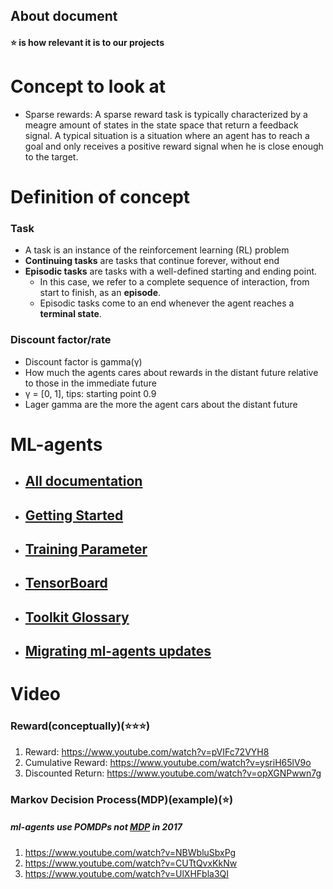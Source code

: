 ## About document
#### ⭐ is how relevant it is to our projects

# Concept to look at
 - Sparse rewards: A sparse reward task is typically characterized by a meagre amount of states in the state space that return a feedback signal. A typical situation is a situation where an agent has to reach a goal and only receives a positive reward signal when he is close enough to the target.


# Definition of concept
### Task
- A task is an instance of the reinforcement learning (RL) problem
- **Continuing tasks** are tasks that continue forever, without end
- **Episodic tasks** are tasks with a well-defined starting and ending point.
  - In this case, we refer to a complete sequence of interaction, from start to finish, as an **episode**.
  - Episodic tasks come to an end whenever the agent reaches a **terminal state**.

### Discount factor/rate
- Discount factor is gamma(γ)
- How much the agents cares about rewards in the distant future relative to those in the immediate future
- γ =  [0, 1], tips: starting point 0.9
- Lager gamma are the more the agent cars about the distant future


# ML-agents 
- ## [All documentation](https://github.com/Unity-Technologies/ml-agents/tree/master/docs)
- ## [Getting Started](https://github.com/Unity-Technologies/ml-agents/blob/master/docs/Getting-Started.md)
- ## [Training Parameter](https://github.com/Unity-Technologies/ml-agents/blob/master/docs/Training-Configuration-File.md)
- ## [TensorBoard](https://github.com/Unity-Technologies/ml-agents/blob/master/docs/Using-Tensorboard.md)
- ## [Toolkit Glossary](https://github.com/Unity-Technologies/ml-agents/blob/master/docs/Glossary.md)
- ## [Migrating ml-agents updates](https://github.com/Unity-Technologies/ml-agents/blob/master/docs/Migrating.md)
# Video
### Reward(conceptually)(⭐⭐⭐)
1. Reward: https://www.youtube.com/watch?v=pVIFc72VYH8
2. Cumulative Reward: https://www.youtube.com/watch?v=ysriH65lV9o
3. Discounted Return: https://www.youtube.com/watch?v=opXGNPwwn7g

### Markov Decision Process(MDP)(example)(⭐)
##### ml-agents use POMDPs not [MDP](https://github.com/Unity-Technologies/ml-agents/issues/84) in 2017
1. https://www.youtube.com/watch?v=NBWbluSbxPg
2. https://www.youtube.com/watch?v=CUTtQvxKkNw
3. https://www.youtube.com/watch?v=UlXHFbla3QI


